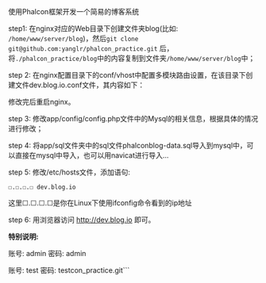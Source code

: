 使用Phalcon框架开发一个简易的博客系统

step1: 在nginx对应的Web目录下创建文件夹blog(比如: ```/home/www/server/blog```)，然后```git clone git@github.com:yanglr/phalcon_practice.git``` 后，将```./phalcon_practice/blog```中的内容复制到文件夹```/home/www/server/blog```中；

step 2: 在nginx配置目录下的conf/vhost中配置多模块路由设置，在该目录下创建文件dev.blog.io.conf文件，其内容如下：



修改完后重启nginx。

step 3: 修改app/config/config.php文件中的Mysql的相关信息，根据具体的情况进行修改；

step 4: 将app/sql文件夹中的sql文件phalconblog-data.sql导入到mysql中，可以直接在mysql中导入，也可以用navicat进行导入...

step 5: 修改/etc/hosts文件，添加语句:

``` 
☐.☐.☐.☐	dev.blog.io
```
这里☐.☐.☐.☐是你在Linux下使用ifconfig命令看到的ip地址

step 6: 用浏览器访问 http://dev.blog.io 即可。



**特别说明:**

账号: admin  密码: admin

账号: test  密码: testcon_practice.git```
